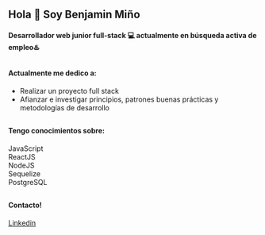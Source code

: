 ## Hola 👋 Soy Benjamin Miño
#### Desarrollador web junior full-stack 💻 actualmente en búsqueda activa de empleo♨️
##
#### Actualmente me dedico a:
- Realizar un proyecto full stack <br>
- Afianzar e investigar principios, patrones buenas prácticas y metodologías de desarrollo <br>
##
#### Tengo conocimientos sobre:
JavaScript <br>
ReactJS <br>
NodeJS <br>
Sequelize <br>
PostgreSQL <br>
##
#### Contacto!
[Linkedin](https://www.linkedin.com/in/benjamin-mi%C3%B1o-814842170/)
